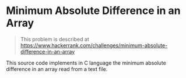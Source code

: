 # Minimum Absolute Difference in an Array

> This problem is described at https://www.hackerrank.com/challenges/minimum-absolute-difference-in-an-array

This source code implements in C language the minimum absolute difference in an array read from a text file.

